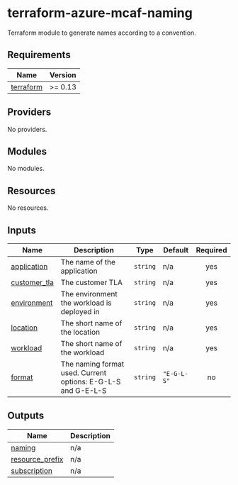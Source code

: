 # terraform-azure-mcaf-naming
Terraform module to generate names according to a convention.

<!-- BEGIN_TF_DOCS -->
## Requirements

| Name | Version |
|------|---------|
| <a name="requirement_terraform"></a> [terraform](#requirement\_terraform) | >= 0.13 |

## Providers

No providers.

## Modules

No modules.

## Resources

No resources.

## Inputs

| Name | Description | Type | Default | Required |
|------|-------------|------|---------|:--------:|
| <a name="input_application"></a> [application](#input\_application) | The name of the application | `string` | n/a | yes |
| <a name="input_customer_tla"></a> [customer\_tla](#input\_customer\_tla) | The customer TLA | `string` | n/a | yes |
| <a name="input_environment"></a> [environment](#input\_environment) | The environment the workload is deployed in | `string` | n/a | yes |
| <a name="input_location"></a> [location](#input\_location) | The short name of the location | `string` | n/a | yes |
| <a name="input_workload"></a> [workload](#input\_workload) | The short name of the workload | `string` | n/a | yes |
| <a name="input_format"></a> [format](#input\_format) | The naming format used. Current options: E-G-L-S and G-E-L-S | `string` | `"E-G-L-S"` | no |

## Outputs

| Name | Description |
|------|-------------|
| <a name="output_naming"></a> [naming](#output\_naming) | n/a |
| <a name="output_resource_prefix"></a> [resource\_prefix](#output\_resource\_prefix) | n/a |
| <a name="output_subscription"></a> [subscription](#output\_subscription) | n/a |
<!-- END_TF_DOCS -->